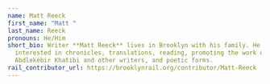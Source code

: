 ```yaml
---
name: Matt Reeck
first_name: "Matt "
last_name: Reeck
pronouns: He/Him
short_bio: Writer **Matt Reeck** lives in Brooklyn with his family. He's
  interested in chronicles, translations, reading, promoting the work of
  Abdlekébir Khatibi and other writers, and poetic forms.
rail_contributor_url: https://brooklynrail.org/contributor/Matt-Reeck
---
```

